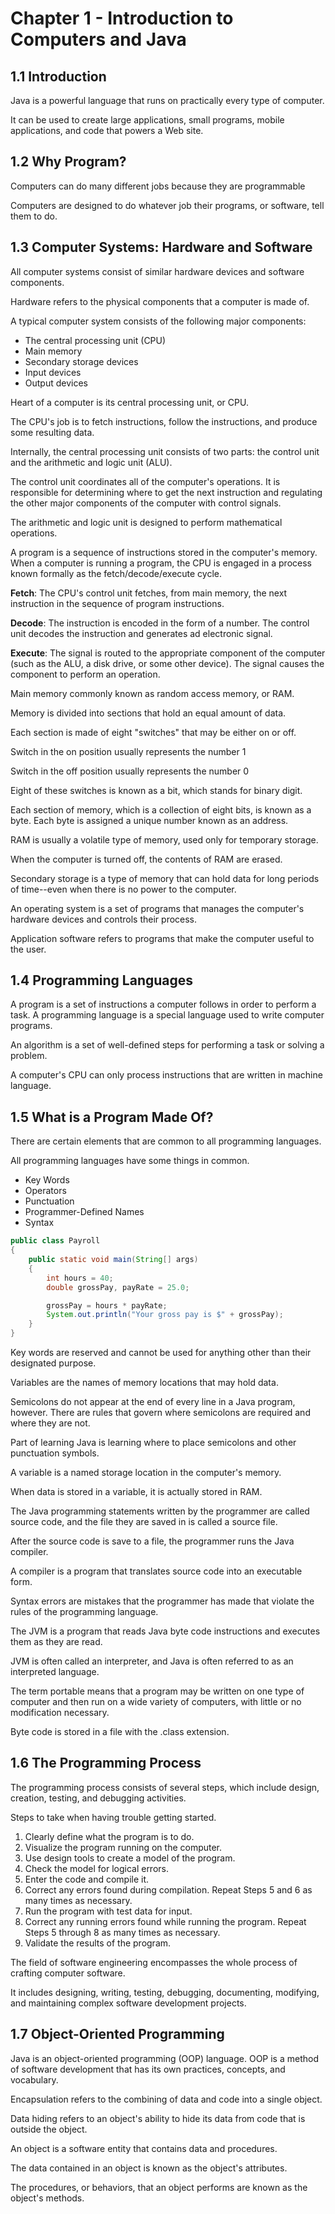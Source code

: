 # **Chapter 1 - Introduction to Computers and Java**

## **1.1 Introduction**
Java is a powerful language that runs on practically every type of computer.

It can be used to create large applications, small programs, mobile applications, and code that powers a Web site.

## **1.2 Why Program?**
Computers can do many different jobs because they are programmable

Computers are designed to do whatever job their programs, or software, tell them to do.

## **1.3 Computer Systems: Hardware and Software**
All computer systems consist of similar hardware devices and software components.

Hardware refers to the physical components that a computer is made of.

A typical computer system consists of the following major components:
* The central processing unit (CPU)
* Main memory
* Secondary storage devices
* Input devices
* Output devices

Heart of a computer is its central processing unit, or CPU.

The CPU's job is to fetch instructions, follow the instructions, and produce some resulting data.

Internally, the central processing unit consists of two parts: the control unit and the arithmetic and logic unit (ALU).

The control unit coordinates all of the computer's operations. It is responsible for determining where to get the next instruction and regulating the other major components of the computer with control signals.

The arithmetic and logic unit is designed to perform mathematical operations.

A program is a sequence of instructions stored in the computer's memory. When a computer is running a program, the CPU is engaged in a process known formally as the fetch/decode/execute cycle.

**Fetch**: The CPU's control unit fetches, from main memory, the next instruction in the sequence of program instructions.

**Decode**: The instruction is encoded in the form of a number. The control unit decodes the instruction and generates ad electronic signal.

**Execute**: The signal is routed to the appropriate component of the computer (such as the ALU, a disk drive, or some other device). The signal causes the component to perform an operation.

Main memory commonly known as random access memory, or RAM.

Memory is divided into sections that hold an equal amount of data.

Each section is made of eight "switches" that may be either on or off.

Switch in the on position usually represents the number 1

Switch in the off position usually represents the number 0

Eight of these switches is known as a bit, which stands for binary digit.

Each section of memory, which is a collection of eight bits, is known as a byte. Each byte is assigned a unique number known as an address.

RAM is usually a volatile type of memory, used only for temporary storage.

When the computer is turned off, the contents of RAM are erased.

Secondary storage is a type of memory that can hold data for long periods of time--even when there is no power to the computer.

An operating system is a set of programs that manages the computer's hardware devices and controls their process.

Application software refers to programs that make the computer useful to the user.

## **1.4 Programming Languages**
A program is a set of instructions a computer follows in order to perform a task. A programming language is a special language used to write computer programs.

An algorithm is a set of well-defined steps for performing a task or solving a problem.

A computer's CPU can only process instructions that are written in machine language.

## **1.5 What is a Program Made Of?**
There are certain elements that are common to all programming languages.

All programming languages have some things in common.
* Key Words
* Operators
* Punctuation
* Programmer-Defined Names
* Syntax

```java
public class Payroll
{
    public static void main(String[] args)
    {
        int hours = 40;
        double grossPay, payRate = 25.0;

        grossPay = hours * payRate;
        System.out.println("Your gross pay is $" + grossPay);
    }
}
```

Key words are reserved and cannot be used for anything other than their designated purpose.

Variables are the names of memory locations that may hold data.

Semicolons do not appear at the end of every line in a Java program, however. There are rules that govern where semicolons are required and where they are not.

Part of learning Java is learning where to place semicolons and other punctuation symbols.

A variable is a named storage location in the computer's memory.

When data is stored in a variable, it is actually stored in RAM.

The Java programming statements written by the programmer are called source code, and the file they are saved in is called a source file.

After the source code is save to a file, the programmer runs the Java compiler.

A compiler is a program that translates source code into an executable form.

Syntax errors are mistakes that the programmer has made that violate the rules of the programming language.

The JVM is a program that reads Java byte code instructions and executes them as they are read.

JVM is often called an interpreter, and Java is often referred to as an interpreted language.

The term portable means that a program may be written on one type of computer and then run on a wide variety of computers, with little or no modification necessary.

Byte code is stored in a file with the .class extension.

## **1.6 The Programming Process**
The programming process consists of several steps, which include design, creation, testing, and debugging activities.

Steps to take when having trouble getting started.
1. Clearly define what the program is to do.
2. Visualize the program running on the computer.
3. Use design tools to create a model of the program.
4. Check the model for logical errors.
5. Enter the code and compile it.
6. Correct any errors found during compilation. Repeat Steps 5 and 6 as many times as necessary.
7. Run the program with test data for input.
8. Correct any running errors found while running the program. Repeat Steps 5 through 8 as many times as necessary.
9. Validate the results of the program.

The field of software engineering encompasses the whole process of crafting computer software.

It includes designing, writing, testing, debugging, documenting, modifying, and maintaining complex software development projects.

## **1.7 Object-Oriented Programming**
Java is an object-oriented programming (OOP) language. OOP is a method of software development that has its own practices, concepts, and vocabulary.

Encapsulation refers to the combining of data and code into a single object.

Data hiding refers to an object's ability to hide its data from code that is outside the object.

An object is a software entity that contains data and procedures.

The data contained in an object is known as the object's attributes.

The procedures, or behaviors, that an object performs are known as the object's methods.